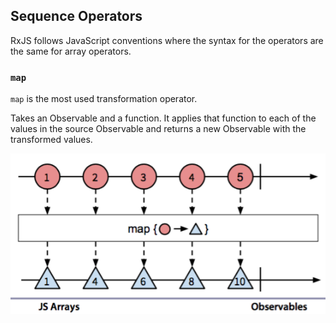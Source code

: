## Sequence Operators

RxJS follows JavaScript conventions where the syntax for the operators are the same for array operators.

### `map`

`map` is the most used transformation operator.

Takes an Observable and a function. It applies that function to each of the values in the source Observable and returns a new Observable with the transformed values.

![image](https://github.com/evturn/rxjs-md/blob/master/assets/images/003.png)

